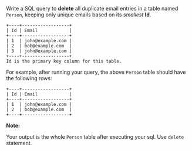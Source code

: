 Write a SQL query to **delete** all duplicate email entries in a table named
`Person`, keeping only unique emails based on its _smallest_ **Id**.

    
    
    +----+------------------+
    | Id | Email            |
    +----+------------------+
    | 1  | john@example.com |
    | 2  | bob@example.com  |
    | 3  | john@example.com |
    +----+------------------+
    Id is the primary key column for this table.
    

For example, after running your query, the above `Person` table should have
the following rows:

    
    
    +----+------------------+
    | Id | Email            |
    +----+------------------+
    | 1  | john@example.com |
    | 2  | bob@example.com  |
    +----+------------------+
    

**Note:**

Your output is the whole `Person` table after executing your sql. Use `delete`
statement.

